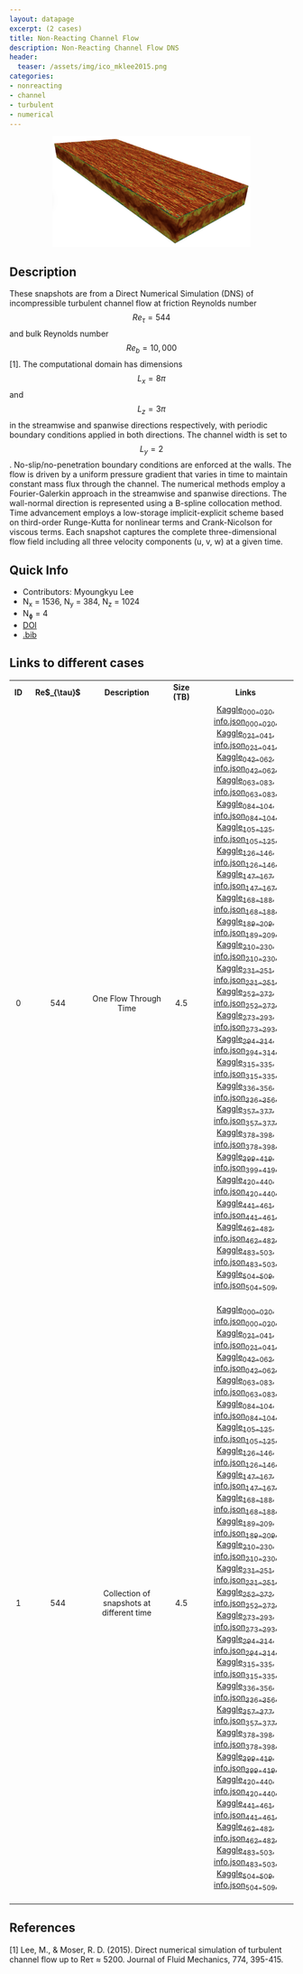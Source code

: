 ```yaml
---
layout: datapage
excerpt: (2 cases)
title: Non-Reacting Channel Flow
description: Non-Reacting Channel Flow DNS
header:
  teaser: /assets/img/ico_mklee2015.png
categories: 
- nonreacting
- channel
- turbulent
- numerical
---
```

<div style="text-align: center;">
    <img src="./assets/img/mklee2015.png" alt="Image 1" style="max-width: 70%;">
</div>

## Description
These snapshots are from a Direct Numerical Simulation (DNS) of incompressible turbulent channel flow at friction Reynolds number $$Re_\tau = 544$$ and bulk Reynolds number $$Re_b = 10,000$$ [1]. The computational domain has dimensions $$L_x = 8\pi$$ and $$L_z = 3\pi$$ in the streamwise and spanwise directions respectively, with periodic boundary conditions applied in both directions. The channel width is set to $$L_y = 2$$. No-slip/no-penetration boundary conditions are enforced at the walls. The flow is driven by a uniform pressure gradient that varies in time to maintain constant mass flux through the channel.
The numerical methods employ a Fourier-Galerkin approach in the streamwise and spanwise directions. The wall-normal direction is represented using a B-spline collocation method. Time advancement employs a low-storage implicit-explicit scheme based on third-order Runge-Kutta for nonlinear terms and Crank-Nicolson for viscous terms. Each snapshot captures the complete three-dimensional flow field including all three velocity components (u, v, w) at a given time.

## Quick Info
* Contributors: Myoungkyu Lee
* N<sub>x</sub> = 1536, N<sub>y</sub> = 384, N<sub>z</sub> = 1024
* N<sub>&#632;</sub> = 4
* <a href="https://doi.org/10.1017/jfm.2015.268">DOI</a>
* <a href="./assets/bib/mklee2024.bib">.bib</a>

## Links to different cases

<script src="./assets/js/table.js"></script>

<table align="center">
    <tr class="header">
    <th style="width:2%;">ID</th>
    <th style="width:8%;">Re$_{\tau}$</th>
    <th style="width:20%;">Description</th>
    <th style="width:8%;">Size (TB)</th>
    <th style="width:25%;">Links</th>
    </tr>
    <tr>       
        <td align="center"> 0 </td>
        <td align="center">544</td>
        <td align="center">One Flow Through Time</td>
        <td align="center">4.5</td>
        <td align="center">
        <div>
          <a href="https://www.kaggle.com/datasets/blastnet/channelflow-dns-Re544-seq-p000-020">Kaggle<sub>000-020</sub></a>, <a href="./assets/json/mklee2015/channelflow-dns-Re544-seq-p000-020-info.json">info.json<sub>000-020</sub></a>,
        </div>
        <div>
          <a href="https://www.kaggle.com/datasets/blastnet/channelflow-dns-Re544-seq-p021-041">Kaggle<sub>021-041</sub></a>, <a href="./assets/json/mklee2015/channelflow-dns-Re544-seq-p021-041-info.json">info.json<sub>021-041</sub></a>,
        </div>
        <div>
          <a href="https://www.kaggle.com/datasets/blastnet/channelflow-dns-Re544-seq-p042-062">Kaggle<sub>042-062</sub></a>, <a href="./assets/json/mklee2015/channelflow-dns-Re544-seq-p042-062-info.json">info.json<sub>042-062</sub></a>,
        </div>
        <div>
          <a href="https://www.kaggle.com/datasets/blastnet/channelflow-dns-Re544-seq-p063-083">Kaggle<sub>063-083</sub></a>, <a href="./assets/json/mklee2015/channelflow-dns-Re544-seq-p063-083-info.json">info.json<sub>063-083</sub></a>,
        </div>
        <div>
          <a href="https://www.kaggle.com/datasets/blastnet/channelflow-dns-Re544-seq-p084-104">Kaggle<sub>084-104</sub></a>, <a href="./assets/json/mklee2015/channelflow-dns-Re544-seq-p084-104-info.json">info.json<sub>084-104</sub></a>,
        </div>
        <div>
          <a href="https://www.kaggle.com/datasets/blastnet/channelflow-dns-Re544-seq-p105-125">Kaggle<sub>105-125</sub></a>, <a href="./assets/json/mklee2015/channelflow-dns-Re544-seq-p105-125-info.json">info.json<sub>105-125</sub></a>,
        </div>
        <div>
          <a href="https://www.kaggle.com/datasets/blastnet/channelflow-dns-Re544-seq-p126-146">Kaggle<sub>126-146</sub></a>, <a href="./assets/json/mklee2015/channelflow-dns-Re544-seq-p126-146-info.json">info.json<sub>126-146</sub></a>,
        </div>
        <div>
          <a href="https://www.kaggle.com/datasets/blastnet/channelflow-dns-Re544-seq-p147-167">Kaggle<sub>147-167</sub></a>, <a href="./assets/json/mklee2015/channelflow-dns-Re544-seq-p147-167-info.json">info.json<sub>147-167</sub></a>,
        </div>
        <div>
          <a href="https://www.kaggle.com/datasets/blastnet/channelflow-dns-Re544-seq-p168-188">Kaggle<sub>168-188</sub></a>, <a href="./assets/json/mklee2015/channelflow-dns-Re544-seq-p168-188-info.json">info.json<sub>168-188</sub></a>,
        </div>
        <div>
          <a href="https://www.kaggle.com/datasets/blastnet/channelflow-dns-Re544-seq-p189-209">Kaggle<sub>189-209</sub></a>, <a href="./assets/json/mklee2015/channelflow-dns-Re544-seq-p189-209-info.json">info.json<sub>189-209</sub></a>,
        </div>
        <div>
          <a href="https://www.kaggle.com/datasets/blastnet/channelflow-dns-Re544-seq-p210-230">Kaggle<sub>210-230</sub></a>, <a href="./assets/json/mklee2015/channelflow-dns-Re544-seq-p210-230-info.json">info.json<sub>210-230</sub></a>,
        </div>
        <div>
          <a href="https://www.kaggle.com/datasets/blastnet/channelflow-dns-Re544-seq-p231-251">Kaggle<sub>231-251</sub></a>, <a href="./assets/json/mklee2015/channelflow-dns-Re544-seq-p231-251-info.json">info.json<sub>231-251</sub></a>,
        </div>
        <div>
          <a href="https://www.kaggle.com/datasets/blastnet/channelflow-dns-Re544-seq-p252-272">Kaggle<sub>252-272</sub></a>, <a href="./assets/json/mklee2015/channelflow-dns-Re544-seq-p252-272-info.json">info.json<sub>252-272</sub></a>,
        </div>
        <div>
          <a href="https://www.kaggle.com/datasets/blastnet/channelflow-dns-Re544-seq-p273-293">Kaggle<sub>273-293</sub></a>, <a href="./assets/json/mklee2015/channelflow-dns-Re544-seq-p273-293-info.json">info.json<sub>273-293</sub></a>,
        </div>
        <div>
          <a href="https://www.kaggle.com/datasets/blastnet/channelflow-dns-Re544-seq-p294-314">Kaggle<sub>294-314</sub></a>, <a href="./assets/json/mklee2015/channelflow-dns-Re544-seq-p294-314-info.json">info.json<sub>294-314</sub></a>,
        </div>
        <div>
          <a href="https://www.kaggle.com/datasets/blastnet/channelflow-dns-Re544-seq-p315-335">Kaggle<sub>315-335</sub></a>, <a href="./assets/json/mklee2015/channelflow-dns-Re544-seq-p315-335-info.json">info.json<sub>315-335</sub></a>,
        </div>
        <div>
          <a href="https://www.kaggle.com/datasets/blastnet/channelflow-dns-Re544-seq-p336-356">Kaggle<sub>336-356</sub></a>, <a href="./assets/json/mklee2015/channelflow-dns-Re544-seq-p336-356-info.json">info.json<sub>336-356</sub></a>,
        </div>
        <div>
          <a href="https://www.kaggle.com/datasets/blastnet/channelflow-dns-Re544-seq-p357-377">Kaggle<sub>357-377</sub></a>, <a href="./assets/json/mklee2015/channelflow-dns-Re544-seq-p357-377-info.json">info.json<sub>357-377</sub></a>,
        </div>
        <div>
          <a href="https://www.kaggle.com/datasets/blastnet/channelflow-dns-Re544-seq-p378-398">Kaggle<sub>378-398</sub></a>, <a href="./assets/json/mklee2015/channelflow-dns-Re544-seq-p378-398-info.json">info.json<sub>378-398</sub></a>,
        </div>
        <div>
          <a href="https://www.kaggle.com/datasets/blastnet/channelflow-dns-Re544-seq-p399-419">Kaggle<sub>399-419</sub></a>, <a href="./assets/json/mklee2015/channelflow-dns-Re544-seq-p399-419-info.json">info.json<sub>399-419</sub></a>,
        </div>
        <div>
          <a href="https://www.kaggle.com/datasets/blastnet/channelflow-dns-Re544-seq-p420-440">Kaggle<sub>420-440</sub></a>, <a href="./assets/json/mklee2015/channelflow-dns-Re544-seq-p420-440-info.json">info.json<sub>420-440</sub></a>,
        </div>
        <div>
          <a href="https://www.kaggle.com/datasets/blastnet/channelflow-dns-Re544-seq-p441-461">Kaggle<sub>441-461</sub></a>, <a href="./assets/json/mklee2015/channelflow-dns-Re544-seq-p441-461-info.json">info.json<sub>441-461</sub></a>,
        </div>
        <div>
          <a href="https://www.kaggle.com/datasets/blastnet/channelflow-dns-Re544-seq-p462-482">Kaggle<sub>462-482</sub></a>, <a href="./assets/json/mklee2015/channelflow-dns-Re544-seq-p462-482-info.json">info.json<sub>462-482</sub></a>,
        </div>
        <div>
          <a href="https://www.kaggle.com/datasets/blastnet/channelflow-dns-Re544-seq-p483-503">Kaggle<sub>483-503</sub></a>, <a href="./assets/json/mklee2015/channelflow-dns-Re544-seq-p483-503-info.json">info.json<sub>483-503</sub></a>,
        </div>
        <div>
          <a href="https://www.kaggle.com/datasets/blastnet/channelflow-dns-Re544-seq-p504-509">Kaggle<sub>504-509</sub></a>, <a href="./assets/json/mklee2015/channelflow-dns-Re544-seq-p504-509-info.json">info.json<sub>504-509</sub></a>,
        </div>
        <BR>
        </td>
    </tr>
    <tr>       
        <td align="center"> 1 </td>
        <td align="center">544</td>
        <td align="center">Collection of snapshots at different time</td>
        <td align="center">4.5</td>
        <td align="center">
        <div>
          <a href="https://www.kaggle.com/datasets/blastnet/channelflow-dns-Re544-eq-p000-020">Kaggle<sub>000-020</sub></a>, <a href="./assets/json/mklee2015/channelflow-dns-Re544-eq-p000-020-info.json">info.json<sub>000-020</sub></a>,
        </div>
        <div>
          <a href="https://www.kaggle.com/datasets/blastnet/channelflow-dns-Re544-eq-p021-041">Kaggle<sub>021-041</sub></a>, <a href="./assets/json/mklee2015/channelflow-dns-Re544-eq-p021-041-info.json">info.json<sub>021-041</sub></a>,
        </div>
        <div>
          <a href="https://www.kaggle.com/datasets/blastnet/channelflow-dns-Re544-eq-p042-062">Kaggle<sub>042-062</sub></a>, <a href="./assets/json/mklee2015/channelflow-dns-Re544-eq-p042-062-info.json">info.json<sub>042-062</sub></a>,
        </div>
        <div>
          <a href="https://www.kaggle.com/datasets/blastnet/channelflow-dns-Re544-eq-p063-083">Kaggle<sub>063-083</sub></a>, <a href="./assets/json/mklee2015/channelflow-dns-Re544-eq-p063-083-info.json">info.json<sub>063-083</sub></a>,
        </div>
        <div>
          <a href="https://www.kaggle.com/datasets/blastnet/channelflow-dns-Re544-eq-p084-104">Kaggle<sub>084-104</sub></a>, <a href="./assets/json/mklee2015/channelflow-dns-Re544-eq-p084-104-info.json">info.json<sub>084-104</sub></a>,
        </div>
        <div>
          <a href="https://www.kaggle.com/datasets/blastnet/channelflow-dns-Re544-eq-p105-125">Kaggle<sub>105-125</sub></a>, <a href="./assets/json/mklee2015/channelflow-dns-Re544-eq-p105-125-info.json">info.json<sub>105-125</sub></a>,
        </div>
        <div>
          <a href="https://www.kaggle.com/datasets/blastnet/channelflow-dns-Re544-eq-p126-146">Kaggle<sub>126-146</sub></a>, <a href="./assets/json/mklee2015/channelflow-dns-Re544-eq-p126-146-info.json">info.json<sub>126-146</sub></a>,
        </div>
        <div>
          <a href="https://www.kaggle.com/datasets/blastnet/channelflow-dns-Re544-eq-p147-167">Kaggle<sub>147-167</sub></a>, <a href="./assets/json/mklee2015/channelflow-dns-Re544-eq-p147-167-info.json">info.json<sub>147-167</sub></a>,
        </div>
        <div>
          <a href="https://www.kaggle.com/datasets/blastnet/channelflow-dns-Re544-eq-p168-188">Kaggle<sub>168-188</sub></a>, <a href="./assets/json/mklee2015/channelflow-dns-Re544-eq-p168-188-info.json">info.json<sub>168-188</sub></a>,
        </div>
        <div>
          <a href="https://www.kaggle.com/datasets/blastnet/channelflow-dns-Re544-eq-p189-209">Kaggle<sub>189-209</sub></a>, <a href="./assets/json/mklee2015/channelflow-dns-Re544-eq-p189-209-info.json">info.json<sub>189-209</sub></a>,
        </div>
        <div>
          <a href="https://www.kaggle.com/datasets/blastnet/channelflow-dns-Re544-eq-p210-230">Kaggle<sub>210-230</sub></a>, <a href="./assets/json/mklee2015/channelflow-dns-Re544-eq-p210-230-info.json">info.json<sub>210-230</sub></a>,
        </div>
        <div>
          <a href="https://www.kaggle.com/datasets/blastnet/channelflow-dns-Re544-eq-p231-251">Kaggle<sub>231-251</sub></a>, <a href="./assets/json/mklee2015/channelflow-dns-Re544-eq-p231-251-info.json">info.json<sub>231-251</sub></a>,
        </div>
        <div>
          <a href="https://www.kaggle.com/datasets/blastnet/channelflow-dns-Re544-eq-p252-272">Kaggle<sub>252-272</sub></a>, <a href="./assets/json/mklee2015/channelflow-dns-Re544-eq-p252-272-info.json">info.json<sub>252-272</sub></a>,
        </div>
        <div>
          <a href="https://www.kaggle.com/datasets/blastnet/channelflow-dns-Re544-eq-p273-293">Kaggle<sub>273-293</sub></a>, <a href="./assets/json/mklee2015/channelflow-dns-Re544-eq-p273-293-info.json">info.json<sub>273-293</sub></a>,
        </div>
        <div>
          <a href="https://www.kaggle.com/datasets/blastnet/channelflow-dns-Re544-eq-p294-314">Kaggle<sub>294-314</sub></a>, <a href="./assets/json/mklee2015/channelflow-dns-Re544-eq-p294-314-info.json">info.json<sub>294-314</sub></a>,
        </div>
        <div>
          <a href="https://www.kaggle.com/datasets/blastnet/channelflow-dns-Re544-eq-p315-335">Kaggle<sub>315-335</sub></a>, <a href="./assets/json/mklee2015/channelflow-dns-Re544-eq-p315-335-info.json">info.json<sub>315-335</sub></a>,
        </div>
        <div>
          <a href="https://www.kaggle.com/datasets/blastnet/channelflow-dns-Re544-eq-p336-356">Kaggle<sub>336-356</sub></a>, <a href="./assets/json/mklee2015/channelflow-dns-Re544-eq-p336-356-info.json">info.json<sub>336-356</sub></a>,
        </div>
        <div>
          <a href="https://www.kaggle.com/datasets/blastnet/channelflow-dns-Re544-eq-p357-377">Kaggle<sub>357-377</sub></a>, <a href="./assets/json/mklee2015/channelflow-dns-Re544-eq-p357-377-info.json">info.json<sub>357-377</sub></a>,
        </div>
        <div>
          <a href="https://www.kaggle.com/datasets/blastnet/channelflow-dns-Re544-eq-p378-398">Kaggle<sub>378-398</sub></a>, <a href="./assets/json/mklee2015/channelflow-dns-Re544-eq-p378-398-info.json">info.json<sub>378-398</sub></a>,
        </div>
        <div>
          <a href="https://www.kaggle.com/datasets/blastnet/channelflow-dns-Re544-eq-p399-419">Kaggle<sub>399-419</sub></a>, <a href="./assets/json/mklee2015/channelflow-dns-Re544-eq-p399-419-info.json">info.json<sub>399-419</sub></a>,
        </div>
        <div>
          <a href="https://www.kaggle.com/datasets/blastnet/channelflow-dns-Re544-eq-p420-440">Kaggle<sub>420-440</sub></a>, <a href="./assets/json/mklee2015/channelflow-dns-Re544-eq-p420-440-info.json">info.json<sub>420-440</sub></a>,
        </div>
        <div>
          <a href="https://www.kaggle.com/datasets/blastnet/channelflow-dns-Re544-eq-p441-461">Kaggle<sub>441-461</sub></a>, <a href="./assets/json/mklee2015/channelflow-dns-Re544-eq-p441-461-info.json">info.json<sub>441-461</sub></a>,
        </div>
        <div>
          <a href="https://www.kaggle.com/datasets/blastnet/channelflow-dns-Re544-eq-p462-482">Kaggle<sub>462-482</sub></a>, <a href="./assets/json/mklee2015/channelflow-dns-Re544-eq-p462-482-info.json">info.json<sub>462-482</sub></a>,
        </div>
        <div>
          <a href="https://www.kaggle.com/datasets/blastnet/channelflow-dns-Re544-eq-p483-503">Kaggle<sub>483-503</sub></a>, <a href="./assets/json/mklee2015/channelflow-dns-Re544-eq-p483-503-info.json">info.json<sub>483-503</sub></a>,
        </div>
        <div>
          <a href="https://www.kaggle.com/datasets/blastnet/channelflow-dns-Re544-eq-p504-509">Kaggle<sub>504-509</sub></a>, <a href="./assets/json/mklee2015/channelflow-dns-Re544-eq-p504-509-info.json">info.json<sub>504-509</sub></a>,
        </div>
        <BR>
        </td>
    </tr>
</table>

## References
[1] Lee, M., & Moser, R. D. (2015). Direct numerical simulation of turbulent channel flow up to Reτ ≈ 5200. Journal of Fluid Mechanics, 774, 395-415.  
